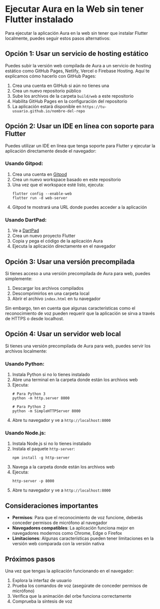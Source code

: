 # Ejecutar Aura en la Web sin tener Flutter instalado

Para ejecutar la aplicación Aura en la web sin tener que instalar Flutter localmente, puedes seguir estos pasos alternativos:

## Opción 1: Usar un servicio de hosting estático

Puedes subir la versión web compilada de Aura a un servicio de hosting estático como GitHub Pages, Netlify, Vercel o Firebase Hosting. Aquí te explicamos cómo hacerlo con GitHub Pages:

1. Crea una cuenta en GitHub si aún no tienes una
2. Crea un nuevo repositorio público
3. Sube los archivos de la carpeta `build/web` a este repositorio
4. Habilita GitHub Pages en la configuración del repositorio
5. La aplicación estará disponible en `https://tu-usuario.github.io/nombre-del-repo`

## Opción 2: Usar un IDE en línea con soporte para Flutter

Puedes utilizar un IDE en línea que tenga soporte para Flutter y ejecutar la aplicación directamente desde el navegador:

### Usando Gitpod:

1. Crea una cuenta en [Gitpod](https://www.gitpod.io/)
2. Crea un nuevo workspace basado en este repositorio
3. Una vez que el workspace esté listo, ejecuta:
   ```
   flutter config --enable-web
   flutter run -d web-server
   ```
4. Gitpod te mostrará una URL donde puedes acceder a la aplicación

### Usando DartPad:

1. Ve a [DartPad](https://dartpad.dev/)
2. Crea un nuevo proyecto Flutter
3. Copia y pega el código de la aplicación Aura
4. Ejecuta la aplicación directamente en el navegador

## Opción 3: Usar una versión precompilada

Si tienes acceso a una versión precompilada de Aura para web, puedes simplemente:

1. Descargar los archivos compilados
2. Descomprimirlos en una carpeta local
3. Abrir el archivo `index.html` en tu navegador

Sin embargo, ten en cuenta que algunas características como el reconocimiento de voz pueden requerir que la aplicación se sirva a través de HTTPS o desde localhost.

## Opción 4: Usar un servidor web local

Si tienes una versión precompilada de Aura para web, puedes servir los archivos localmente:

### Usando Python:

1. Instala Python si no lo tienes instalado
2. Abre una terminal en la carpeta donde están los archivos web
3. Ejecuta:
   ```
   # Para Python 3
   python -m http.server 8000
   
   # Para Python 2
   python -m SimpleHTTPServer 8000
   ```
4. Abre tu navegador y ve a `http://localhost:8000`

### Usando Node.js:

1. Instala Node.js si no lo tienes instalado
2. Instala el paquete `http-server`:
   ```
   npm install -g http-server
   ```
3. Navega a la carpeta donde están los archivos web
4. Ejecuta:
   ```
   http-server -p 8000
   ```
5. Abre tu navegador y ve a `http://localhost:8000`

## Consideraciones importantes

- **Permisos**: Para que el reconocimiento de voz funcione, deberás conceder permisos de micrófono al navegador
- **Navegadores compatibles**: La aplicación funciona mejor en navegadores modernos como Chrome, Edge o Firefox
- **Limitaciones**: Algunas características pueden tener limitaciones en la versión web comparada con la versión nativa

## Próximos pasos

Una vez que tengas la aplicación funcionando en el navegador:

1. Explora la interfaz de usuario
2. Prueba los comandos de voz (asegúrate de conceder permisos de micrófono)
3. Verifica que la animación del orbe funciona correctamente
4. Comprueba la síntesis de voz 
